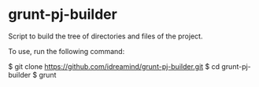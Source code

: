 grunt-pj-builder
================

Script to build the tree of directories and files of the project.


To use, run the following command:

$ git clone https://github.com/idreamind/grunt-pj-builder.git
$ cd grunt-pj-builder
$ grunt
